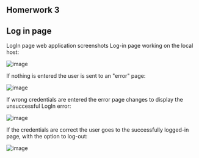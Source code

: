 Homerwork 3
-----
Log in page
---
 LogIn page web application screenshots 
Log-in page working on the local host:

![image](https://github.com/thairesv/Homework3/assets/145288735/a20dcec7-0023-473a-9aa2-890b83340cfc)

If nothing is entered the user is sent to an "error" page:

![image](https://github.com/thairesv/Homework3/assets/145288735/cffac379-4184-44ef-82d2-12ef471d5343)


If wrong credentials are entered the error page changes to display the unsuccessful LogIn error:

![image](https://github.com/thairesv/Homework3/assets/145288735/4970a4ca-e9fb-4b44-8109-d429312641b5)


If the credentials are correct the user goes to the successfully logged-in page, with the option to log-out:

![image](https://github.com/thairesv/Homework3/assets/145288735/d9b84864-cbe7-4675-874f-7c097dbb4bfc)


